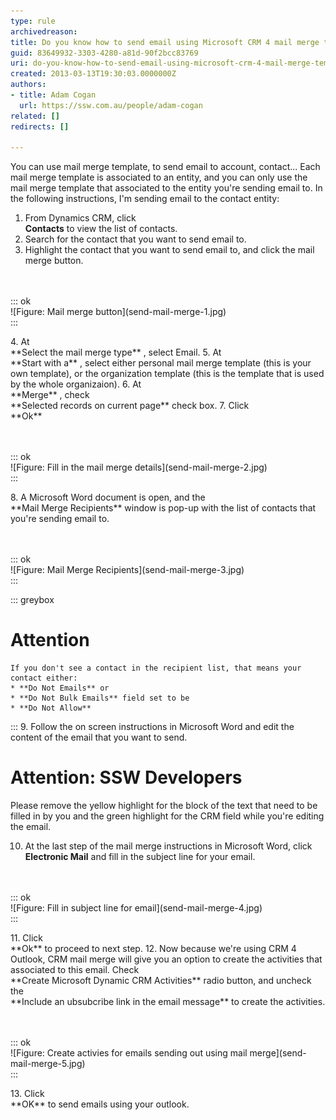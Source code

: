 ```yaml
---
type: rule
archivedreason: 
title: Do you know how to send email using Microsoft CRM 4 mail merge template?
guid: 83649932-3303-4280-a81d-90f2bcc83769
uri: do-you-know-how-to-send-email-using-microsoft-crm-4-mail-merge-template
created: 2013-03-13T19:30:03.0000000Z
authors:
- title: Adam Cogan
  url: https://ssw.com.au/people/adam-cogan
related: []
redirects: []

---
```


You can use mail merge template, to send email to account, contact... Each mail merge template is associated to an entity, and you can only use the mail merge template that associated to the entity you're sending email to. In the following instructions, I'm sending email to the contact entity:

<!--endintro-->

1. From Dynamics CRM, click <br>       **Contacts** to view the list of contacts.
2. Search for the contact that you want to send email to.
3. Highlight the contact that you want to send email to, and click the mail merge button.
<dl class="image"><br><br>::: ok  <br>![Figure: Mail merge button](send-mail-merge-1.jpg)  <br>:::<br></dl>4. At <br>       **Select the mail merge type** , select Email.
5. At <br>       **Start with a** , select either personal mail merge template (this is your own template), or the organization template (this is the template that is used by the whole organizaion).
6. At <br>       **Merge** , check <br>       **Selected records on current page** check box.
7. Click <br>       **Ok**
<dl class="image"><br><br>::: ok  <br>![Figure: Fill in the mail merge details](send-mail-merge-2.jpg)  <br>:::<br></dl>8. A Microsoft Word document is open, and the <br>       **Mail Merge Recipients** window is pop-up with the list of contacts that you're sending email to.
<dl class="image"><br><br>::: ok  <br>![Figure: Mail Merge Recipients](send-mail-merge-3.jpg)  <br>:::<br></dl>
::: greybox

# Attention
    If you don't see a contact in the recipient list, that means your contact either:
    * **Do Not Emails** or
    * **Do Not Bulk Emails** field set to be
    * **Do Not Allow**

:::
9. Follow the on screen instructions in Microsoft Word and edit the content of the email that you want to send.


# Attention: SSW Developers

Please remove the yellow highlight for the block of the text that need to be filled in by you and the green highlight for the CRM field while you're editing the email.

10. At the last step of the mail merge instructions in Microsoft Word, click <br>       **Electronic Mail** and fill in the subject line for your email.
<dl class="image"><br><br>::: ok  <br>![Figure: Fill in subject line for email](send-mail-merge-4.jpg)  <br>:::<br></dl>11. Click <br>       **Ok** to proceed to next step.
12. Now because we're using CRM 4 Outlook, CRM mail merge will give you an option to create the activities that associated to this email. Check <br>       **Create Microsoft Dynamic CRM Activities** radio button, and uncheck the <br>       **Include an ubsubcribe link in the email message** to create the activities.
<dl class="image"><br><br>::: ok  <br>![Figure: Create activies for emails sending out using mail merge](send-mail-merge-5.jpg)  <br>:::<br></dl>13. Click <br>       **OK** to send emails using your outlook.
